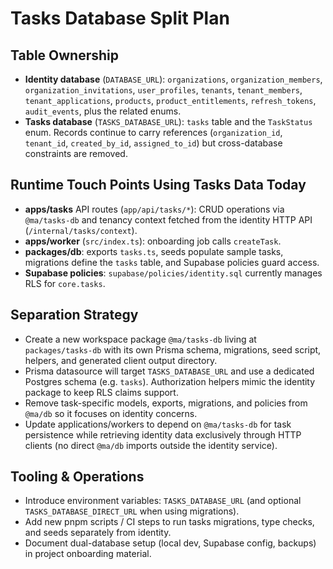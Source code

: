 # Tasks Database Split Plan

## Table Ownership
- **Identity database** (`DATABASE_URL`): `organizations`, `organization_members`, `organization_invitations`, `user_profiles`, `tenants`, `tenant_members`, `tenant_applications`, `products`, `product_entitlements`, `refresh_tokens`, `audit_events`, plus the related enums.
- **Tasks database** (`TASKS_DATABASE_URL`): `tasks` table and the `TaskStatus` enum. Records continue to carry references (`organization_id`, `tenant_id`, `created_by_id`, `assigned_to_id`) but cross-database constraints are removed.

## Runtime Touch Points Using Tasks Data Today
- **apps/tasks** API routes (`app/api/tasks/*`): CRUD operations via `@ma/tasks-db` and tenancy context fetched from the identity HTTP API (`/internal/tasks/context`).
- **apps/worker** (`src/index.ts`): onboarding job calls `createTask`.
- **packages/db**: exports `tasks.ts`, seeds populate sample tasks, migrations define the `tasks` table, and Supabase policies guard access.
- **Supabase policies**: `supabase/policies/identity.sql` currently manages RLS for `core.tasks`.

## Separation Strategy
- Create a new workspace package `@ma/tasks-db` living at `packages/tasks-db` with its own Prisma schema, migrations, seed script, helpers, and generated client output directory.
- Prisma datasource will target `TASKS_DATABASE_URL` and use a dedicated Postgres schema (e.g. `tasks`). Authorization helpers mimic the identity package to keep RLS claims support.
- Remove task-specific models, exports, migrations, and policies from `@ma/db` so it focuses on identity concerns.
- Update applications/workers to depend on `@ma/tasks-db` for task persistence while retrieving identity data exclusively through HTTP clients (no direct `@ma/db` imports outside the identity service).

## Tooling & Operations
- Introduce environment variables: `TASKS_DATABASE_URL` (and optional `TASKS_DATABASE_DIRECT_URL` when using migrations).
- Add new pnpm scripts / CI steps to run tasks migrations, type checks, and seeds separately from identity.
- Document dual-database setup (local dev, Supabase config, backups) in project onboarding material.
